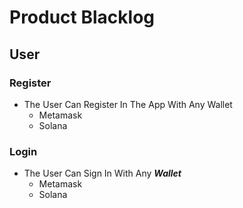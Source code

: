 # Product Blacklog

## User

### Register

- The User Can Register In The App With Any Wallet
  - Metamask
  - Solana

### Login

- The User Can Sign In With Any **_Wallet_**
  - Metamask
  - Solana
